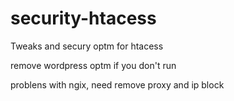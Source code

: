 # security-htacess
 Tweaks and secury optm for htacess


remove wordpress optm if you don't run

problens with ngix, need remove proxy and ip block